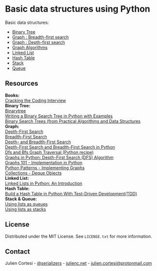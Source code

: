 # Basic data structures using Python

Basic data structures:

- [Binary Tree](binary-tree/binary-tree.py)
- [Graph : Breadth-first search](graphs/graph-breadth-first-search.py)
- [Graph : Depth-first search](graphs/graph-depth-first-search.py)
- [Graph Algorithms](graphs/graph-algorithms.py)
- [Linked List](linked-list/linked-list.py)
- [Hash Table](hash-table/hash-table.py)
- [Stack](stack-and-queue/stack.py)
- [Queue](stack-and-queue/queue.py)

## Resources

**Books:**  
[Cracking the Coding Interview](https://www.crackingthecodinginterview.com/)  
**Binary Tree:**  
[Binarytree](https://github.com/joowani/binarytree)  
[Writing a Binary Search Tree in Python with Examples](https://qvault.io/python/binary-search-tree-in-python/)  
[Binary Search Trees (from Practical Algorithms and Data Structures](https://bradfieldcs.com/algos/trees/binary-search-trees/)  
**Graph:**  
[Depth-First Search](https://en.wikipedia.org/wiki/Depth-first_search)  
[Breadth-First Search](https://en.wikipedia.org/wiki/Breadth-first_search)  
[Depth- and Breadth-First Search](https://jeremykun.com/2013/01/22/depth-and-breadth-first-search/)  
[Depth-First Search and Breadth-First Search in Python](https://eddmann.com/posts/depth-first-search-and-breadth-first-search-in-python/)  
[Dfs and Bfs Graph Traversal (Python recipe)](https://code.activestate.com/recipes/576723-dfs-and-bfs-graph-traversal/)  
[Graphs in Python: Depth-First Search (DFS) Algorithm](https://stackabuse.com/depth-first-search-dfs-in-python-theory-and-implementation/)  
[Graphs 101 - Implementation in Python](https://levelup.gitconnected.com/graphs-101-67581c17178d)  
[Python Patterns - Implementing Graphs](https://www.python.org/doc/essays/graphs/)  
[Collections - Deque Objects](https://docs.python.org/3/library/collections.html#collections.deque)  
**Linked List:**  
[Linked Lists in Python: An Introduction](https://realpython.com/linked-lists-python/)  
**Hash Table:**  
[Build a Hash Table in Python With Test-Driven Development(TDD)](https://realpython.com/python-hash-table/)  
**Stack & Queue:**  
[Using lists as queues](https://docs.python.org/3/tutorial/datastructures.html#using-lists-as-queues)  
[Using lists as stacks](https://docs.python.org/3/tutorial/datastructures.html#using-lists-as-stacks)

## License

Distributed under the MIT License. See `LICENSE.txt` for more information.

## Contact

Julien Cortesi - [@serializers](https://twitter.com/serializers) - [julienc.net](https://www.julienc.net) - julien.cortesi@protonmail.com
